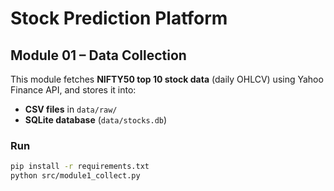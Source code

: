 # Stock Prediction Platform

## Module 01 – Data Collection
This module fetches **NIFTY50 top 10 stock data** (daily OHLCV) using Yahoo Finance API, and stores it into:
- **CSV files** in `data/raw/`
- **SQLite database** (`data/stocks.db`)

### Run
```bash
pip install -r requirements.txt
python src/module1_collect.py
